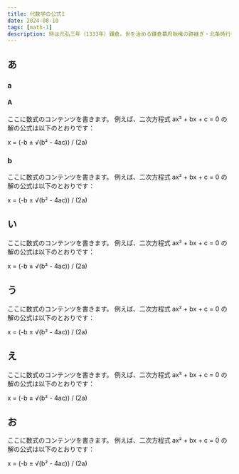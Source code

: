```yaml
---
title: 代数学の公式1
date: 2024-08-10
tags: [math-1]
description: 時は元弘三年（1333年）鎌倉。世を治める鎌倉幕府執権の跡継ぎ・北条時行は、武士の子ながらも争いを好まぬ、心優しき少年であった。戦いと死こそが武士の名誉といわれる時代にありながら、$ ax^2 + bx + c = 0 $武芸の稽古を嫌い、臆病者と囁かれ、逃げることと隠れることばかりが得意な時行。ある日、いつものように稽古から逃げ出した時行の前に現れたのは、怪しき神官・諏訪頼重。未来を見通す力を持つという頼重は、時行が「天を揺るがす英雄になる」と告げるのだった。嵐のような運命に翻弄される少年の、天下をかけた鬼ごっこが始まる——！
---
```


## あ
### a
#### A

ここに数式のコンテンツを書きます。
例えば、二次方程式 ax² + bx + c = 0 の解の公式は以下のとおりです：

x = (-b ± √(b² - 4ac)) / (2a)

### b

ここに数式のコンテンツを書きます。
例えば、二次方程式 ax² + bx + c = 0 の解の公式は以下のとおりです：

x = (-b ± √(b² - 4ac)) / (2a)

## い

ここに数式のコンテンツを書きます。
例えば、二次方程式 ax² + bx + c = 0 の解の公式は以下のとおりです：

x = (-b ± √(b² - 4ac)) / (2a)

## う

ここに数式のコンテンツを書きます。
例えば、二次方程式 ax² + bx + c = 0 の解の公式は以下のとおりです：

x = (-b ± √(b² - 4ac)) / (2a)

## え

ここに数式のコンテンツを書きます。
例えば、二次方程式 ax² + bx + c = 0 の解の公式は以下のとおりです：

x = (-b ± √(b² - 4ac)) / (2a)

## お

ここに数式のコンテンツを書きます。
例えば、二次方程式 ax² + bx + c = 0 の解の公式は以下のとおりです：

x = (-b ± √(b² - 4ac)) / (2a)
